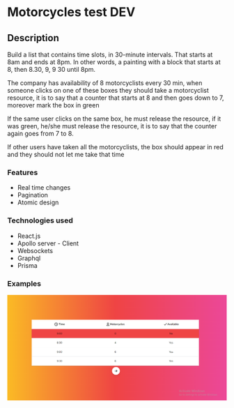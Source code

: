 # Motorcycles test DEV

## Description

Build a list that contains time slots, in 30-minute intervals. That starts at 8am and ends at 8pm. In other words, a
painting with a block that starts at 8, then 8.30, 9, 9 30 until 8pm.

The company has availability of 8 motorcyclists every 30 min, when someone clicks on one of these boxes they should take
a motorcyclist resource, it is to say that a counter that starts at 8 and then goes down to 7, moreover mark the box in
green

If the same user clicks on the same box, he must release the resource, if it was green, he/she must release the
resource, it is to say that the counter again goes from 7 to 8.

If other users have taken all the motorcyclists, the box should appear in red and they should not let me take that time

### Features

- Real time changes
- Pagination
- Atomic design

### Technologies used

- React.js
- Apollo server - Client
- Websockets
- Graphql
- Prisma

### Examples
![alt text](https://raw.githubusercontent.com/Juandcode/test-development-motorcycles/master/Screenshot%202022-02-19%20111945.png)
